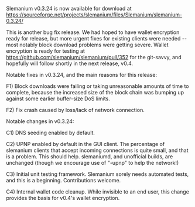 Slemanium v0.3.24 is now available for download at
https://sourceforge.net/projects/slemanium/files/Slemanium/slemanium-0.3.24/

This is another bug fix release.  We had hoped to have wallet encryption ready for release, but more urgent fixes for existing clients were needed -- most notably block download problems were getting severe.  Wallet encryption is ready for testing at https://github.com/slemanium/slemanium/pull/352 for the git-savvy, and hopefully will follow shortly in the next release, v0.4.

Notable fixes in v0.3.24, and the main reasons for this release:

F1) Block downloads were failing or taking unreasonable amounts of time to complete, because the increased size of the block chain was bumping up against some earlier buffer-size DoS limits.

F2) Fix crash caused by loss/lack of network connection.

Notable changes in v0.3.24:

C1) DNS seeding enabled by default.

C2) UPNP enabled by default in the GUI client.  The percentage of slemanium clients that accept incoming connections is quite small, and that is a problem.  This should help.  slemaniumd, and unofficial builds, are unchanged (though we encourage use of "-upnp" to help the network!)

C3) Initial unit testing framework.  Slemanium sorely needs automated tests, and this is a beginning.  Contributions welcome.

C4) Internal wallet code cleanup.  While invisible to an end user, this change provides the basis for v0.4's wallet encryption.
